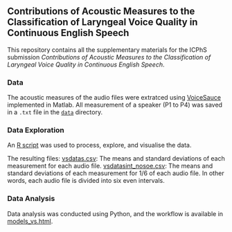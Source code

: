 ## Contributions of Acoustic Measures to the Classification of Laryngeal Voice Quality in Continuous English Speech

This repository contains all the supplementary materials for the ICPhS submission *Contributions of Acoustic Measures to the Classification of Laryngeal Voice Quality in Continuous English Speech*.

### Data

The acoustic measures of the audio files were extratced using [VoiceSauce](http://www.phonetics.ucla.edu/voicesauce/) implemented in Matlab. All measurement of a speaker (P1 to P4) was saved in a `.txt` file in the [`data`](data/) directory.

### Data Exploration

An [R script](icphs.html) was used to process, explore, and visualise the data.

The resulting files:
[vsdatas.csv](data/vsdatas.csv): The means and standard deviations of each measurement for each audio file.
[vsdatasint_nosoe.csv](data/vsdatasint_nosoe.csv): The means and standard deviations of each measurement for 1/6 of each audio file. In other words, each audio file is divided into six even intervals.

### Data Analysis

Data analysis was conducted using Python, and the workflow is available in [models_vs.html](models_vs.html).
